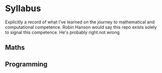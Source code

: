 # Syllabus
Explicitly a record of what I've learned on the journey to mathematical and computational competence. Robin Hanson would say this repo exists solely to signal this competence. He's probably right.not wrong

## Maths

## Programming

